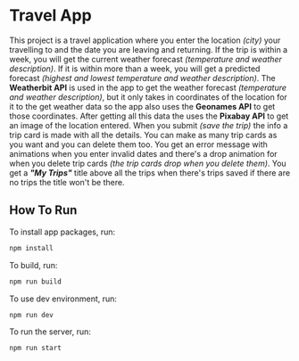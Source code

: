 # Travel App

This project is a travel application where you enter the location _(city)_ your travelling to and the date you are leaving and returning. If the trip is within a week, you will get the current weather forecast _(temperature and weather description)_. If it is within more than a week, you will get a predicted forecast _(highest and lowest temperature and weather description)_. The **Weatherbit API** is used in the app to get the weather forecast _(temperature and weather description)_, but it only takes in coordinates of the location for it to the get weather data so the app also uses the **Geonames API** to get those coordinates. After getting all this data the uses the **Pixabay API** to get an image of the location entered. When you submit _(save the trip)_ the info a trip card is made with all the details. You can make as many trip cards as you want and you can delete them too. You get an error message with animations when you enter invalid dates and there's a drop animation for when you delete trip cards _(the trip cards drop when you delete them)_. You get a **_"My Trips"_** title above all the trips when there's trips saved if there are no trips the title won't be there.

## How To Run

To install app packages, run:

```bash
npm install
```

To build, run:

```bash
npm run build
```

To use dev environment, run:

```bash
npm run dev
```

To run the server, run:

```bash
npm run start
```